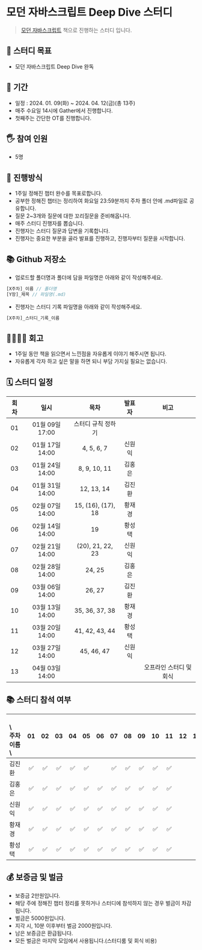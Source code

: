 # 모던 자바스크립트 Deep Dive 스터디

> [모던 자바스크립트](https://product.kyobobook.co.kr/detail/S000001766445) 책으로 진행하는 스터디 입니다.

## 🎯 스터디 목표

- 모던 자바스크립트 Deep Dive 완독

## 📆 기간

- 일정 : 2024. 01. 09(화) ~ 2024. 04. 12(금)(총 13주)
- 매주 수요일 14시에 Gather에서 진행합니다.
- 첫째주는 간단한 OT를 진행합니다.

## 🖐 참여 인원

- 5명

## 📜 진행방식

- 1주일 정해진 챕터 완수를 목표로합니다.
- 공부한 정해진 챕터는 정리하여 화요일 23:59분까지 주차 폴더 안에 .md파일로 공유합니다.
- 질문 2~3개와 질문에 대한 꼬리질문을 준비해옵니다.
- 매주 스터디 진행자를 뽑습니다.
- 진행자는 스터디 질문과 답변을 기록합니다.
- 진행자는 중요한 부분을 골라 발표를 진행하고, 진행자부터 질문을 시작합니다.

## 📚 Github 저장소

- 업로드할 폴더명과 폴더에 담을 파일명은 아래와 같이 작성해주세요.

```javascript
[X주차]_이름 // 폴더명
[Y장]_제목 // 파일명(.md)
```

- 진행자는 스터디 기록 파일명을 아래와 같이 작성해주세요.

```javascript
[X주차]_스터디_기록_이름
```

## 👨‍👩‍👧‍👦 회고

- 1주일 동안 책을 읽으면서 느낀점을 자유롭게 이야기 해주시면 됩니다.
- 자유롭게 각자 하고 싶은 말을 하면 되니 부담 가지실 필요는 없습니다.

## 🗓️ 스터디 일정

| 회차 |      일시       |        목차        | 발표자 |          비고           |
| :--: | :-------------: | :----------------: | :----: | :---------------------: |
|  01  | 01월 09일 17:00 | 스터디 규칙 정하기 |        |                         |
|  02  | 01월 17일 14:00 |     4, 5, 6, 7     | 신원익 |                         |
|  03  | 01월 24일 14:00 |    8, 9, 10, 11    | 김홍은 |                         |
|  04  | 01월 31일 14:00 |     12, 13, 14     | 김진환 |                         |
|  05  | 02월 07일 14:00 | 15, (16), (17), 18 | 황재경 |                         |
|  06  | 02월 14일 14:00 |         19         | 황성택 |                         |
|  07  | 02월 21일 14:00 |  (20), 21, 22, 23  | 신원익 |                         |
|  08  | 02월 28일 14:00 |       24, 25       | 김홍은 |                         |
|  09  | 03월 06일 14:00 |       26, 27       | 김진환 |                         |
|  10  | 03월 13일 14:00 |   35, 36, 37, 38   | 황재경 |                         |
|  11  | 03월 20일 14:00 |   41, 42, 43, 44   | 황성택 |                         |
|  12  | 03월 27일 14:00 |     45, 46, 47     | 신원익 |                         |
|  13  | 04월 03일 14:00 |                    |        | 오프라인 스터디 및 회식 |

## 📚 스터디 참석 여부

| 　　\　주차<br>이름　\  | 01  | 02  | 03  | 04  | 05  | 06  | 07  | 08  | 09  | 10  | 11  | 12  | 13  |
| :---------------------- | :-: | :-: | :-: | :-: | :-: | :-: | :-: | :-: | :-: | :-: | :-: | :-: | --- |
| 김진환                  | ✅  | ✅  | ✅  | ✅  | ✅  |     | ✅  | ✅  | ✅  | ✅  | ✅  |     |     |
| 김홍은                  | ✅  | ✅  | ✅  | ✅  | ✅  | ✅  | ✅  | ✅  | ✅  | ✅  | ✅  |     |     |
| 신원익                  | ✅  | ✅  | ✅  | ✅  | ✅  | ✅  | ✅  | ✅  | ✅  | ✅  | ✅  |     |     |
| 황재경                  | ✅  | ✅  | ✅  | ✅  | ✅  | ✅  | ✅  | ✅  | ✅  | ✅  | ✅  |     |     |
| 황성택                  | ✅  | ✅  | ✅  | ✅  | ✅  | ✅  | ✅  | ✅  | ✅  | ✅  | ✅  |     |     |

## 💰 보증금 및 벌금

- 보증금 2만원입니다.
- 해당 주에 정해진 챕터 정리를 못하거나 스터디에 참석하지 않는 경우 벌금이 차감됩니다.
- 벌금은 5000원입니다.
- 지각 시, 10분 이후부터 벌금 2000원입니다.
- 남은 보증금은 환급됩니다.
- 모든 벌금은 마지막 모임에서 사용됩니다.(스터디룸 및 회식 비용)
